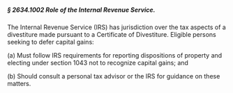 ##### § 2634.1002 Role of the Internal Revenue Service. #####

The Internal Revenue Service (IRS) has jurisdiction over the tax aspects of a divestiture made pursuant to a Certificate of Divestiture. Eligible persons seeking to defer capital gains:

(a) Must follow IRS requirements for reporting dispositions of property and electing under section 1043 not to recognize capital gains; and

(b) Should consult a personal tax advisor or the IRS for guidance on these matters.